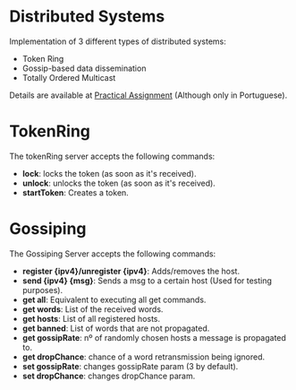 # Distributed Systems
Implementation of 3 different types of distributed systems:
-   Token Ring
-   Gossip-based data dissemination
-   Totally Ordered Multicast

Details are available at [Practical Assignment](/practical_assignment_PT.pdf) (Although only in Portuguese).

# TokenRing
The tokenRing server accepts the following commands:
<ul>
<li><b>lock</b>: locks the token (as soon as it's received).
<li><b>unlock</b>: unlocks the token (as soon as it's received).
<li><b>startToken</b>: Creates a token.
</ul>

# Gossiping

The Gossiping Server accepts the following commands:
<ul>
<li><b>register {ipv4}/unregister {ipv4}</b>: Adds/removes the host.
<li><b>send {ipv4} {msg}</b>: Sends a msg to a certain host (Used for testing
purposes).
<li><b>get all</b>: Equivalent to executing all get commands.
<li><b>get words</b>: List of the received words.
<li><b>get hosts</b>: List of all registered hosts.
<li><b>get banned</b>: List of words that are not propagated.
<li><b>get gossipRate</b>: nº of randomly chosen hosts a message is
propagated to.
<li><b>get dropChance</b>: chance of a word retransmission being ignored.
<li><b>set gossipRate</b>: changes gossipRate param (3 by default).
<li><b>set dropChance</b>: changes dropChance param.
</ul>
